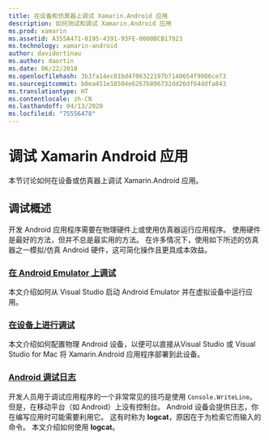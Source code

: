 ```yaml
---
title: 在设备和仿真器上调试 Xamarin.Android 应用
description: 如何测试和调试 Xamarin.Android 应用
ms.prod: xamarin
ms.assetid: A355A471-8195-4391-93FE-0000BCB17923
ms.technology: xamarin-android
author: davidortinau
ms.author: daortin
ms.date: 06/22/2018
ms.openlocfilehash: 3b3fa14ec81bd4f06322197b7140654f9086ce73
ms.sourcegitcommit: b0ea451e18504e6267b896732dd26df64ddfa843
ms.translationtype: HT
ms.contentlocale: zh-CN
ms.lasthandoff: 04/13/2020
ms.locfileid: "75556478"
---
```

# <a name="debug-xamarinandroid-apps"></a>调试 Xamarin Android 应用

本节讨论如何在设备或仿真器上调试 Xamarin.Android 应用。

## <a name="debugging-overview"></a>调试概述

开发 Android 应用程序需要在物理硬件上或使用仿真器运行应用程序。 使用硬件是最好的方法，但并不总是最实用的方法。 在许多情况下，使用如下所述的仿真器之一模拟/仿真 Android 硬件，这可简化操作且更具成本效益。

### <a name="debugging-on-the-android-emulator"></a>[在 Android Emulator 上调试](~/android/deploy-test/debugging/debug-on-emulator.md)

本文介绍如何从 Visual Studio 启动 Android Emulator 并在虚拟设备中运行应用。

### <a name="debugging-on-a-device"></a>[在设备上进行调试](~/android/deploy-test/debugging/debug-on-device.md)

本文介绍如何配置物理 Android 设备，以便可以直接从Visual Studio 或 Visual Studio for Mac 将 Xamarin.Android 应用程序部署到此设备。

### <a name="android-debug-log"></a>[Android 调试日志](~/android/deploy-test/debugging/android-debug-log.md)

开发人员用于调试应用程序的一个非常常见的技巧是使用 `Console.WriteLine`。 但是，在移动平台（如 Android）上没有控制台。 Android 设备会提供日志，你在编写应用时可能需要利用它。 这有时称为 **logcat**，原因在于为检索它而输入的命令。 本文介绍如何使用 **logcat**。

